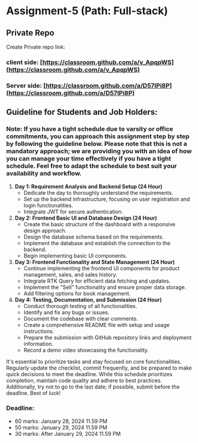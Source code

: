 # Assignment-5 (Path: Full-stack)

## Private Repo

Create Private repo link:

### client side: [https://classroom.github.com/a/v_ApqpWS](https://classroom.github.com/a/v_ApqpWS)
### Server side: [https://classroom.github.com/a/D57lPi8P](https://classroom.github.com/a/D57lPi8P)




## Guideline for Students and Job Holders:

### **Note:** If you have a tight schedule due to varsity or office commitments, you can approach this assignment step by step by following the guideline below. Please note that this is not a mandatory approach; we are providing you with an idea of how you can manage your time effectively if you have a tight schedule. Feel free to adapt the schedule to best suit your availability and workflow.

1. **Day 1: Requirement Analysis and Backend Setup (24 Hour)**
    - Dedicate the day to thoroughly understand the requirements.
    - Set up the backend infrastructure, focusing on user registration and login functionalities.
    - Integrate JWT for secure authentication.
2. **Day 2: Frontend Basic UI and Database Design (24 Hour)**
    - Create the basic structure of the dashboard with a responsive design approach.
    - Design the database schema based on the requirements.
    - Implement the database and establish the connection to the backend.
    - Begin implementing basic UI components.
3. **Day 3: Frontend Functionality and State Management (24 Hour)**
    - Continue implementing the frontend UI components for product management, sales, and sales history.
    - Integrate RTK Query for efficient data fetching and updates.
    - Implement the "Sell" functionality and ensure proper data storage.
    - Add filtering options for book management.
4. **Day 4: Testing, Documentation, and Submission (24 Hour)**
    - Conduct thorough testing of all functionalities.
    - Identify and fix any bugs or issues.
    - Document the codebase with clear comments.
    - Create a comprehensive README file with setup and usage instructions.
    - Prepare the submission with GitHub repository links and deployment information.
    - Record a demo video showcasing the functionality.

It's essential to prioritize tasks and stay focused on core functionalities. Regularly update the checklist, commit frequently, and be prepared to make quick decisions to meet the deadline. While this schedule prioritizes completion, maintain code quality and adhere to best practices. Additionally, try not to go to the last date; if possible, submit before the deadline. Best of luck!

### Deadline:
- 60 marks: January 28, 2024 11.59 PM
- 50 marks: January 29, 2024 11.59 PM
- 30 marks: After January 29, 2024 11.59 PM
